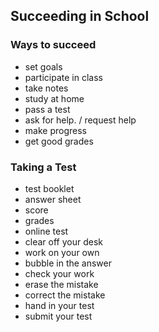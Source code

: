 ## Succeeding in School

### Ways to succeed

- set goals
- participate in class
- take notes
- study at home
- pass a test
- ask for help. / request help
- make progress
- get good grades

### Taking a Test

- test booklet
- answer sheet
- score
- grades
- online test
- clear off your desk
- work on your own
- bubble in the answer
- check your work
- erase the mistake
- correct the mistake
- hand in your test
- submit your test

